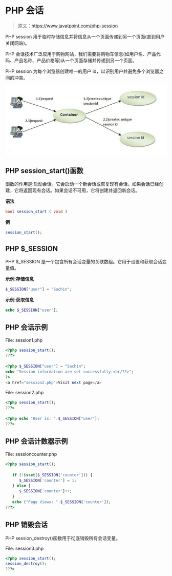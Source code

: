 # PHP 会话

> 原文：<https://www.javatpoint.com/php-session>

PHP session 用于临时存储信息并将信息从一个页面传递到另一个页面(直到用户关闭网站)。

PHP 会话技术广泛应用于购物网站，我们需要将购物车信息(如用户名、产品代码、产品名称、产品价格等)从一个页面存储并传递到另一个页面。

PHP session 为每个浏览器创建唯一的用户 id，以识别用户并避免多个浏览器之间的冲突。

![php session working](img/3a6b23ddcd841c2a3fac2060e69af631.png)

## PHP session_start()函数

函数的作用是:启动会话。它会启动一个新会话或恢复现有会话。如果会话已经创建，它将返回现有会话。如果会话不可用，它将创建并返回新会话。

**语法**

```php
bool session_start ( void )

```

**例**

```php
session_start();

```

## PHP $_SESSION

PHP $_SESSION 是一个包含所有会话变量的关联数组。它用于设置和获取会话变量值。

**示例:存储信息**

```php
$_SESSION["user"] = "Sachin";

```

**示例:获取信息**

```php
echo $_SESSION["user"];

```

## PHP 会话示例

File: session1.php

```php
<?php session_start();
???>

<?php $_SESSION["user"] = "Sachin";
echo "Session information are set successfully.<br/??>";
?>
<a href="session2.php">Visit next page</a>

```

File: session2.php

```php
<?php session_start();
???>

<?php echo "User is: ".$_SESSION["user"];
???>

```

## PHP 会话计数器示例

File: sessioncounter.php

```php
<?php session_start();

   if (!isset($_SESSION['counter'])) {
      $_SESSION['counter'] = 1;
   } else {
      $_SESSION['counter']++;
   }
   echo ("Page Views: ".$_SESSION['counter']);
???>

```

## PHP 销毁会话

PHP session_destroy()函数用于彻底销毁所有会话变量。

File: session3.php

```php
<?php session_start();
session_destroy();
???>

```